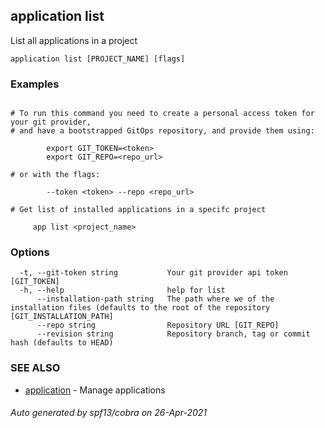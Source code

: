 ## application list

List all applications in a project

```
application list [PROJECT_NAME] [flags]
```

### Examples

```

# To run this command you need to create a personal access token for your git provider,
# and have a bootstrapped GitOps repository, and provide them using:
    
        export GIT_TOKEN=<token>
        export GIT_REPO=<repo_url>

# or with the flags:
    
        --token <token> --repo <repo_url>
        
# Get list of installed applications in a specifc project
    
     app list <project_name>

```

### Options

```
  -t, --git-token string           Your git provider api token [GIT_TOKEN]
  -h, --help                       help for list
      --installation-path string   The path where we of the installation files (defaults to the root of the repository [GIT_INSTALLATION_PATH]
      --repo string                Repository URL [GIT_REPO]
      --revision string            Repository branch, tag or commit hash (defaults to HEAD)
```

### SEE ALSO

* [application](application.md)	 - Manage applications

###### Auto generated by spf13/cobra on 26-Apr-2021
